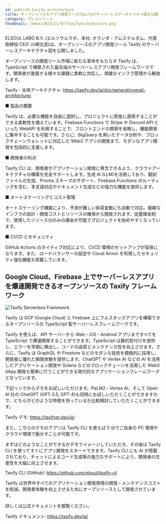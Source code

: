 ```yaml
---
id: publish-taxify-architecture
title: オープンソースのアプリ開発ツールTaxifyのサーバーレスアーキテクチャ図を公開
category: プレスリリース
thumbnail: /news/2023/11/07/TaxifyArchitecture.png
---
```


ELSOUL LABO B.V. (エルソウルラボ、本社: オランダ・アムステルダム、代表取締役 CEO: 川崎文武)は、オープンソースのアプリ開発ツール Taxify のサーバーレスアーキテクチャ図を公開しました。

オープンソースの開発ツール市場に新たな革命をもたらす Taxify は、TypeScript で構築された最先端のサーバーレスアプリ開発フレームワークです。開発者が直面する様々な課題に柔軟に対応し、煩雑なインフラ管理から解放します。

Taxify - 全体アーキテクチャ: https://taxify.dev/ja/doc/general/overall-architecture/

■ 製品の概要

Taxify は、必要な機能を自由に選択し、プロジェクトに即座に適用することができる柔軟性を備えています。Firebase Functions で Stripe や Discord API といった WebAPI を利用することで、フロントエンドの開発を省略し、機能開発に集中することも可能です。さらに、BigQuery を用いたデータ分析や、ブロックチェーンウォレットに対応した Web3 アプリの開発まで、モダンなアプリ開発を包括的に支援します。

■ 開発者の利点

Taxify CLI は、開発者がアプリケーション開発に専念できるよう、クラウドアーキテクチャの構築を完全サポートします。生成 AI (LLM)を活用しており、翻訳ファイルの生成、Prisma スキーマのサポート、Firebase Functions のルーティングを含む、多言語対応やドキュメント生成などの強力な機能を提供します。

■ オートスケーリングとコスト管理

オートスケーリング機能により、予測が難しい負荷変動にも自動で対応。複雑なインフラの設計・開発コストとリソースの確保から開放されます。従量課金制で、使用したリソース分のみの課金が可能でプロジェクトを始めやすくなっています。

■ CI/CD とセキュリティ

GitHub Actions のネイティブ対応により、CI/CD 環境のセットアップが容易になります。また、ロードバランサーの設定や Cloud Armor を利用したセキュリティ強化機能も搭載しています。

## Google Cloud、Firebase 上でサーバーレスアプリを爆速開発できるオープンソースの Taxify フレームワーク

![Taxify Serverless Framework](/news/2023/10/28/TaxifyJA.png)

Taxify は GCP (Google Cloud) と Firebase 上にフルスタックアプリを構築できるオープンソースの TypeScript 製サーバーレスフレームワークです。

Taxify を使えば、API サーバーから Web・iOS・Android アプリまですべてを TypeScript で爆速開発することができます。TypeScript は静的型付けを提供し、エラーを早期に検出し、コードの品質とメンテナンス性を向上させます。さらに、Taxify は GraphQL や Firestore などのモダンな技術を積極的に採用し、開発者に優れた開発体験を提供します。ChatGPT や Vertex AI などの AI を活用したアプリケーション開発や Solana などのブロックチェーンを活用した Web3 dApp 開発も簡単に行うことができる現代的なアプリケーションフレームワークとなっています。

下記リンクからデモをお試しいただけます。PaLM2・Vertex AI、そして Open AI 社の ChatGPT (GPT-3.5, GPT-4)も同時にお試しいただくことができますので、どちらがどのような特徴を持っているか比較検討していただくことができます。

Taxify デモ: https://taxifyer.dev/ja/

また、こちらのデモのアプリは Taxify CLI を使えば 5 分でご自身の PC 環境やクラウド環境で動かすことが可能です。

まずはどのようなことができるかデモでイメージしていただき、その後は Taxify CLI を使ってすぐにアプリ開発をスタートできます。Taxify CLI にも AI が搭載されており、チャットによるコード生成等の強力なサポートにより、開発者の生産性を大幅に向上させます。

Taxify CLI (GitHub): https://github.com/elsoul/taxify-cli

Taxify は世界中すべてのアプリケーション開発現場の開発・メンテナンスコストを削減、開発者体験を向上させるためにオープンソースとして開発されています。

詳しくは公式ドキュメントを御覧ください。

Taxify ドキュメント: https://taxify.dev/ja/
